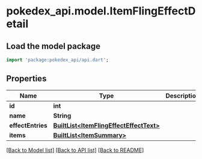 # pokedex_api.model.ItemFlingEffectDetail

## Load the model package
```dart
import 'package:pokedex_api/api.dart';
```

## Properties
Name | Type | Description | Notes
------------ | ------------- | ------------- | -------------
**id** | **int** |  | 
**name** | **String** |  | 
**effectEntries** | [**BuiltList&lt;ItemFlingEffectEffectText&gt;**](ItemFlingEffectEffectText.md) |  | 
**items** | [**BuiltList&lt;ItemSummary&gt;**](ItemSummary.md) |  | 

[[Back to Model list]](../README.md#documentation-for-models) [[Back to API list]](../README.md#documentation-for-api-endpoints) [[Back to README]](../README.md)


